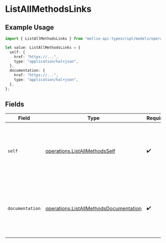 # ListAllMethodsLinks

## Example Usage

```typescript
import { ListAllMethodsLinks } from "mollie-api-typescript/models/operations";

let value: ListAllMethodsLinks = {
  self: {
    href: "https://...",
    type: "application/hal+json",
  },
  documentation: {
    href: "https://...",
    type: "application/hal+json",
  },
};
```

## Fields

| Field                                                                                            | Type                                                                                             | Required                                                                                         | Description                                                                                      |
| ------------------------------------------------------------------------------------------------ | ------------------------------------------------------------------------------------------------ | ------------------------------------------------------------------------------------------------ | ------------------------------------------------------------------------------------------------ |
| `self`                                                                                           | [operations.ListAllMethodsSelf](../../models/operations/listallmethodsself.md)                   | :heavy_check_mark:                                                                               | In v2 endpoints, URLs are commonly represented as objects with an `href` and `type` field.       |
| `documentation`                                                                                  | [operations.ListAllMethodsDocumentation](../../models/operations/listallmethodsdocumentation.md) | :heavy_check_mark:                                                                               | In v2 endpoints, URLs are commonly represented as objects with an `href` and `type` field.       |